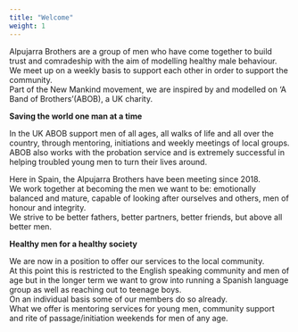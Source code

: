 ```yaml
---
title: "Welcome"
weight: 1
---
```


Alpujarra Brothers are a group of men who have come together to build trust and comradeship with the aim of modelling healthy male behaviour.\
We meet up on a weekly basis to support each other in order to support the community.\
Part of the New Mankind movement, we are inspired by and modelled on ‘A Band of Brothers’(ABOB), a UK charity.

**Saving the world one man at a time**

In the UK ABOB support men of all ages, all walks of life and all over the country, through mentoring, initiations and weekly meetings of local groups.\
ABOB also works with the probation service and is extremely successful in helping troubled young men to turn their lives around.

Here in Spain, the Alpujarra Brothers have been meeting since 2018.\
We work together at becoming the men we want to be: emotionally balanced and mature, capable of looking after ourselves and others, men of honour and integrity.\
We strive to be better fathers, better partners, better friends, but above all better men.

**Healthy men for a healthy society**

We are now in a position to offer our services to the local community.\
At this point this is restricted to the English speaking community and men of age but in the longer term we want to grow into running a Spanish language group as well as reaching out to teenage boys.\
On an individual basis some of our members do so already.\
What we offer is mentoring services for young men, community support and rite of passage/initiation weekends for men of any age.
